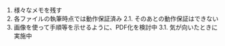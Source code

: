 1. 様々なメモを残す
2. 各ファイルの執筆時点では動作保証済み
   2.1. そのあとの動作保証はできない
3. 画像を使って手順等を示せるように、PDF化を検討中
   3.1. 気が向いたときに実施中
